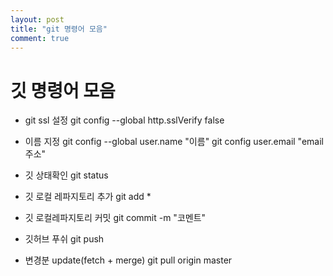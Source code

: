 ```yaml
---
layout: post
title: "git 명령어 모음"
comment: true
---
```


# 깃 명령어 모음

- git ssl 설정
git config --global http.sslVerify false

- 이름 지정
git config --global user.name "이름"
git config user.email "email 주소"

- 깃 상태확인
git status

- 깃 로컬 레파지토리 추가
git add *

- 깃 로컬레파지토리 커밋
git commit -m "코멘트"

- 깃허브 푸쉬
git push

- 변경분 update(fetch + merge)
git pull origin master